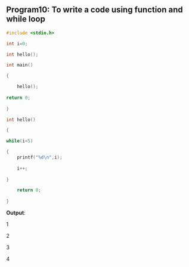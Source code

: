 ## Program10: To write a code using function and while loop
```C
#include <stdio.h>

int i=0;

int hello();

int main()

{

    hello();
    
return 0;
    
}

int hello()

{

while(i<5)

{
    printf("%d\n",i);
    
    i++;
    
}

    return 0;
    
}
```
**Output**:

1

2

3

4
